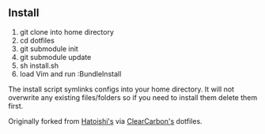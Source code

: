 ## Install

1. git clone into home directory
2. cd dotfiles
3. git submodule init
4. git submodule update
5. sh install.sh
6. load Vim and run :BundleInstall

The install script symlinks configs into your home directory. It will not overwrite any existing files/folders so if you need to install them delete them first.

Originally forked from [Hatoishi's](https://github.com/hatoishi) via [ClearCarbon's](https://github.com/ClearCarbon) dotfiles.
